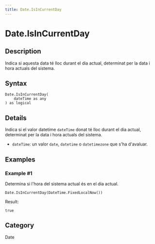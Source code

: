 ```yaml
---
title: Date.IsInCurrentDay
---
```


# Date.IsInCurrentDay


## Description

Indica si aquesta data té lloc durant el dia actual, determinat per la data i hora actuals del sistema.


## Syntax

```powerquery
Date.IsInCurrentDay(
    dateTime as any
) as logical
```


## Details

Indica si el valor datetime <code>dateTime</code> donat té lloc durant el dia actual, determinat per la data i hora actuals del sistema.      <ul>      <li><code>dateTime</code>: un valor <code>date</code>, <code>datetime</code> o <code>datetimezone</code> que s'ha d'avaluar.</li>      </ul>


## Examples

### Example #1 
Determina si l&#39;hora del sistema actual és en el dia actual.
```powerquery
Date.IsInCurrentDay(DateTime.FixedLocalNow())
```

Result: 
```powerquery
true
```




## Category
Date
